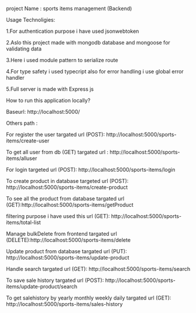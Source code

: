 project Name : sports items management (Backend)

Usage Technoligies:

1.For authentication purpose i have used jsonwebtoken

2.Aslo this project made with mongodb database and mongoose for validating data

3.Here i used module pattern to serialize route

4.For type safety i used typecript also for error handling i use global error handler

5.Full server is made with Express js

How to run this application locally?

Baseurl: http://localhost:5000/

Others path :

For register the user targated url (POST): http://localhost:5000/sports-items/create-user

To get all user from db (GET) targated url : http://localhost:5000/sports-items/alluser

For login targeted url (POST): http://localhost:5000/sports-items/login

To create product in database targeted url (POST): http://localhost:5000/sports-items/create-product

To see all the product from database targated url (GET):http://localhost:5000/sports-items/getProduct

filtering purpose i have used this url (GET): http://localhost:5000/sports-items/total-list

Manage bulkDelete from frontend targated url (DELETE):http://localhost:5000/sports-items/delete

Update product from database targated url (PUT): http://localhost:5000/sports-items/update-product

Handle search targated url (GET): http://localhost:5000/sports-items/search

To save sale history targated url (POST): http://localhost:5000/sports-items/update-product/search

To get salehistory by yearly monthly weekly daily targated url (GET): http://localhost:5000/sports-items/sales-history
